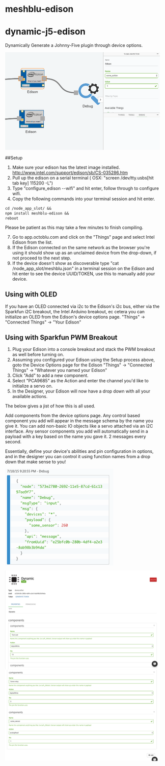 # meshblu-edison

# dynamic-j5-edison
Dynamically Generate a Johnny-Five plugin through device options.

![alt text](https://raw.githubusercontent.com/octoblu/dynamic-j5-edison/master/imgs/1.png "Logo Title Text 1")

##Setup

1. Make sure your edison has the latest image installed. http://www.intel.com/support/edison/sb/CS-035286.htm
2. Pull up the edison on a serial terminal ( OSX: "screen /dev/tty.usbs[hit tab key] 115200 -L")
3. Type "configure_edison --wifi" and hit enter, follow through to configure wifi.
4. Copy the following commands into your terminal session and hit enter.

```
cd /node_app_slot/ &&
npm install meshblu-edison &&
reboot

```
Please be patient as this may take a few minutes to finish compiling.

7. Go to app.octoblu.com and click on the "Things" page and select Intel Edison from the list.
8. If the Edison connected on the same network as the browser you're using it should show up as an unclaimed device from the drop-down, if not proceed to the next step.
9. If the device doesn't show as discoverable type "cat /node_app_slot/meshblu.json" in a terminal session on the Edison and hit enter to see the device UUID/TOKEN, use this to manually add your device.

## Using with OLED

If you have an OLED connected via i2c to the Edison's i2c bus, either via the Sparkfun i2C breakout, the Intel Arduino breakout, ec cetera you can initialize an OLED from the Edison's device options page. "Things" -> "Connected Things" -> "Your Edison" 

## Using with Sparkfun PWM Breakout

1. Plug your Edison into a console breakout and stack the PWM breakout as well before turning on.
2. Assuming you configured your Edison using the Setup process above, goto the Device Options page for the Edison "Things" -> "Connected Things" -> "Whatever you named your Edison"
3. Click "Add" to add a new component.
4. Select "PCA9685" as the Action and enter the channel you'd like to initialize a servo on.
5. In the Designer, your Edison will now have a drop down with all your available actions.


The below gives a jist of how this is all used.


Add components from the device options page.
Any control based component you add will appear in the message schema by the name you give it.
You can add non-basic IO objects like a servo attached via an i2C interface.
Any sensor components you add will automatically send in a payload with a key based on the name you gave it. 2 messages every second.

Essentially, define your device's abilities and pin configuration in options, and in the designer you can control it using function names from a drop down that make sense to you!


![alt text](https://raw.githubusercontent.com/octoblu/dynamic-j5-edison/master/imgs/4.png "Logo Title Text 1")

![alt text](https://raw.githubusercontent.com/octoblu/dynamic-j5-edison/master/imgs/2.png "Logo Title Text 1")
![alt text](https://raw.githubusercontent.com/octoblu/dynamic-j5-edison/master/imgs/3.png "Logo Title Text 1")
